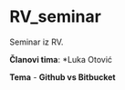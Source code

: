 # RV_seminar

Seminar iz RV.

**Članovi tima**:
	*Luka Otović




**Tema** - **Github vs Bitbucket**
